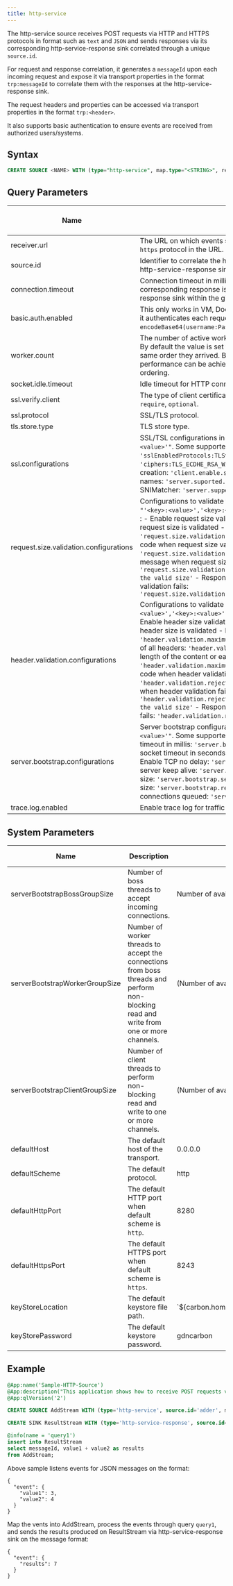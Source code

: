 ```yaml
---
title: http-service
---
```


The http-service source receives POST requests via HTTP and HTTPS protocols in format such as `text` and `JSON` and sends responses via its corresponding http-service-response sink correlated through a unique `source.id`.

For request and response correlation, it generates a `messageId` upon each incoming request and expose it via transport
properties in the format `trp:messageId` to correlate them with the responses at the http-service-response sink.

The request headers and properties can be accessed via transport properties in the format `trp:<header>`.

It also supports basic authentication to ensure events are received from authorized users/systems.

## Syntax

```sql
CREATE SOURCE <NAME> WITH (type="http-service", map.type="<STRING>", receiver.url="<STRING>", source.id="<STRING>", connection.timeout="<INT>", basic.auth.enabled="<STRING>", worker.count="<INT>", socket.idle.timeout="<INT>", ssl.verify.client="<STRING>", ssl.protocol="<STRING>", tls.store.type="<STRING>", ssl.configurations="<STRING>", request.size.validation.configurations="<STRING>", header.validation.configurations="<STRING>", server.bootstrap.configurations="<STRING>", trace.log.enabled="<BOOL>")
```

## Query Parameters

| Name                 | Description                | Default Value             | Possible Data Types | Optional | Dynamic |
|-------------------|-------------------------------|---------------------------|---------------------|----------|---------|
| receiver.url         | The URL on which events should be received. To enable SSL, use `https` protocol in the URL.       | `http://0.0.0.0:9763//` | STRING              | Yes      | No      |
| source.id            | Identifier to correlate the http-service source to its corresponding http-service-response sinks to send responses.        |         | STRING              | No       | No      |
| connection.timeout   | Connection timeout in millis. The system will send a timeout, if a corresponding response is not sent by an associated http-service-response sink within the given time.                 | 120000  | INT                 | Yes      | No      |
| basic.auth.enabled   | This only works in VM, Docker and Kubernetes. Where when enabled it authenticates each request using the `Authorization:'Basic encodeBase64(username:Password)'` header.                 | false   | STRING              | Yes      | No      |
| worker.count         | The number of active worker threads to serve the incoming events. By default the value is set to `1` to ensure events are processed in the same order they arrived. By increasing this value, higher performance can be achieved in the expense of loosing event ordering.       | 1       | INT                 | Yes      | No      |
| socket.idle.timeout  | Idle timeout for HTTP connection in millis.          | 120000  | INT                 | Yes      | No      |
| ssl.verify.client    | The type of client certificate verification. Supported values are `require`, `optional`.         | \-      | STRING              | Yes      | No      |
| ssl.protocol         | SSL/TLS protocol.          | TLS     | STRING              | Yes      | No      |
| tls.store.type       | TLS store type.            | JKS     | STRING              | Yes      | No      |
| ssl.configurations   | SSL/TSL configurations in format `"'<key>:<value>','<key>:<value>'"`. Some supported parameters:  - SSL/TLS protocols: `'sslEnabledProtocols:TLSv1.1,TLSv1.2'`  - List of ciphers: `'ciphers:TLS_ECDHE_RSA_WITH_AES_128_CBC_SHA256'`  - Enable session creation: `'client.enable.session.creation:true'`  - Supported server names: `'server.suported.server.names:server'`  - Add HTTP SNIMatcher: `'server.supported.snimatchers:SNIMatcher'`                  | \-      | STRING              | Yes      | No      |
| request.size.validation.configurations | Configurations to validate the HTTP request size. Expected format `"'<key>:<value>','<key>:<value>'"`. Some supported configurations :  - Enable request size validation: `'request.size.validation:true'`  If request size is validated  - Maximum request size: `'request.size.validation.maximum.value:2048'`  - Response status code when request size validation fails: `'request.size.validation.reject.status.code:401'`  - Response message when request size validation fails: `'request.size.validation.reject.message:Message is bigger than the valid size'`  - Response Content-Type when request size validation fails: `'request.size.validation.reject.message.content.type:plain/text'`       | \-      | STRING              | Yes      | No      |
| header.validation.configurations       | Configurations to validate HTTP headers. Expected format `"'<key>:<value>','<key>:<value>'"`. Some supported configurations :  - Enable header size validation: `'header.size.validation:true'`  If header size is validated  - Maximum length of initial line: `'header.validation.maximum.request.line:4096'`  - Maximum length of all headers: `'header.validation.maximum.size:8192'`  - Maximum length of the content or each chunk: `'header.validation.maximum.chunk.size:8192'`  - Response status code when header validation fails: `'header.validation.reject.status.code:401'`  - Response message when header validation fails: `'header.validation.reject.message:Message header is bigger than the valid size'`  - Response Content-Type when header validation fails: `'header.validation.reject.message.content.type:plain/text'` | \-      | STRING              | Yes      | No      |
| server.bootstrap.configurations        | Server bootstrap configurations in format `"'<key>:<value>','<key>:<value>'"`. Some supported configurations :  - Server connect timeout in millis: `'server.bootstrap.connect.timeout:15000'`  - Server socket timeout in seconds: `'server.bootstrap.socket.timeout:15'`  - Enable TCP no delay: `'server.bootstrap.nodelay:true'`  - Enable server keep alive: `'server.bootstrap.keepalive:true'`  - Send buffer size: `'server.bootstrap.sendbuffersize:1048576'`  - Receive buffer size: `'server.bootstrap.recievebuffersize:1048576'`  - Number of connections queued: `'server.bootstrap.socket.backlog:100'` | \-      | STRING              | Yes      | No      |
| trace.log.enabled    | Enable trace log for traffic monitoring.             | false   | BOOL                | Yes      | No      |

## System Parameters

| Name         | Description | Default Value     | Possible Parameters         |
|--------------|-------------|-------------------|-----------------------------|
| serverBootstrapBossGroupSize   | Number of boss threads to accept incoming connections.  | Number of available processors      | Any positive integer        |
| serverBootstrapWorkerGroupSize | Number of worker threads to accept the connections from boss threads and perform non-blocking read and write from one or more channels. | (Number of available processors) \* 2                 | Any positive integer        |
| serverBootstrapClientGroupSize | Number of client threads to perform non-blocking read and write to one or more channels.    | (Number of available processors) \* 2                 | Any positive integer        |
| defaultHost  | The default host of the transport.              | 0.0.0.0   | Any valid host              |
| defaultScheme                  | The default protocol.         | http      | http https                  |
| defaultHttpPort                | The default HTTP port when default scheme is `http`.    | 8280      | Any valid port              |
| defaultHttpsPort               | The default HTTPS port when default scheme is `https`.  | 8243      | Any valid port              |
| keyStoreLocation               | The default keystore file path.                 | \`\${carbon.home}/resources/security/gdncarbon.jks\` | Path to \`.jks\` file       |
| keyStorePassword               | The default keystore password.                  | gdncarbon        | Keystore password as string |

## Example

```sql
@App:name('Sample-HTTP-Source')
@App:description("This application shows how to receive POST requests via Stream Workers API.")
@App:qlVersion('2')

CREATE SOURCE AddStream WITH (type='http-service', source.id='adder', map.type='json', map.attributes.messageId='trp:messageId', map.attributes.value1='$.event.value1', map.attributes.value2='$.event.value2') (messageId string, value1 long, value2 long);

CREATE SINK ResultStream WITH (type='http-service-response', source.id='adder', message.id='{{messageId}}', map.type = 'json') (messageId string, results long);

@info(name = 'query1')
insert into ResultStream
select messageId, value1 + value2 as results
from AddStream;
```

Above sample listens events for JSON messages on the format:

    {
      "event": {
        "value1": 3,
        "value2": 4
      }
    }

Map the vents into AddStream, process the events through query `query1`, and sends the results produced on ResultStream via http-service-response sink on the message format:

    {
      "event": {
        "results": 7
      }
    }
